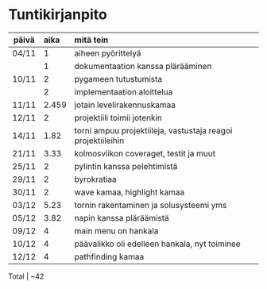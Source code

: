 # Tuntikirjanpito

| päivä | aika | mitä tein  |
| :----:|:-----| :-----|
|04/11  | 1    | aiheen pyörittelyä |
|   	| 1    | dokumentaation kanssa plärääminen |
|10/11  | 2    | pygameen tutustumista |
|       | 2    | implementaation aloittelua |
|11/11  | 2.459| jotain levelirakennuskamaa |
|12/11  | 2    | projektiili toimii jotenkin |
|14/11  | 1.82 | torni ampuu projektiileja, vastustaja reagoi projektiileihin|
|21/11  | 3.33 | kolmosviikon coveraget, testit ja muut
|25/11  | 2    | pylintin kanssa pelehtimistä
|29/11  | 2    | byrokratiaa |
|30/11  | 2    | wave kamaa, highlight kamaa |
|03/12  | 5.23 | tornin rakentaminen ja solusysteemi yms |
|05/12  | 3.82 | napin kanssa pläräämistä |
|09/12  | 4    | main menu on hankala|
|10/12  | 4    | päävalikko oli edelleen hankala, nyt toiminee |
|12/12  | 4    | pathfinding kamaa |

Total   | ~42

